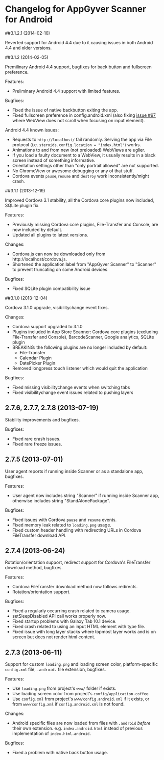 # Changelog for AppGyver Scanner for Android

##3.1.2.1 (2014-02-10)

Reverted support for Android 4.4 due to it causing issues in both Android 4.4 and older versions.

##3.1.2 (2014-02-05)

Premilinary Android 4.4 support, bugfixes for back button and fullscreen preference.

Features:
  - Preliminary Android 4.4 support with limited features.

Bugfixes:
  - Fixed the issue of native backbutton exiting the app.
  - Fixed fullscreen preference in config.android.xml (also fixing [issue #97](https://github.com/AppGyver/scanner/issues/97) where WebView does not scroll when focusing on input element).

Android 4.4 known issues:
  - Requests to `http://localhost/` fail randomly. Serving the app via File protocol (i.e. `steroids.config.location = "index.html"`) works.
  - Animations to and from new (not preloaded) WebViews are uglier.
  - If you load a faulty document to a WebView, it usually results in a black screen instead of something informative.
  - Orientation settings other than "only portrait allowed" are not supported.
  - No ChromeView or awesome debugging or any of that stuff.
  - Cordova events `pause`,`resume` and `destroy` work inconsistently/might crash.


##3.1.1 (2013-12-19)

Improved Cordova 3.1 stability, all the Cordova core plugins now included, SQLite plugin fix.

Features:

  - Previously missing Cordova core plugins, File-Transfer and Console, are now included by default.
  - Updated all plugins to latest versions.

Changes:
  - Cordova.js can now be downloaded only from http://localhost/cordova.js.
  - Shortened the application label from "AppGyver Scanner" to "Scanner" to prevent truncating on some Android devices.

Bugfixes:
  - Fixed SQLite plugin compatibility issue

##3.1.0 (2013-12-04)

Cordova 3.1.0 upgrade, visibilitychange event fixes.

Changes:
  - Cordova support upgraded to 3.1.0
  - Plugins included in App Store Scanner: Cordova core plugins (excluding File-Transfer and Console), BarcodeScanner, Google analytics, SQLite plugin
  - BREAKING: the following plugins are no longer included by default:
      - File-Transfer
      - Calendar Plugin
      - DatePicker Plugin
  - Removed longpress touch listener which would quit the application

Bugfixes:
  - Fixed missing visibilitychange events when switching tabs
  - Fixed visibilitychange event issues related to pushing layers

## 2.7.6, 2.7.7, 2.7.8 (2013-07-19)

Stability improvements and bugfixes.

Bugfixes:
  - Fixed rare crash issues.
  - Fixed rare freeze issues.

## 2.7.5 (2013-07-01)

User agent reports if running inside Scanner or as a standalone app, bugfixes.

Features:
  - User agent now includes string "Scanner" if running inside Scanner app, otherwise includes string "StandAlonePackage".

Bugfixes:
  - Fixed issues with Cordova `pause` and `resume` events.
  - Fixed memory leak related to `loading.png` usage.
  - Fixed custom header handling with redirecting URLs in Cordova FileTransfer download API.

## 2.7.4 (2013-06-24)

Rotation/orientation support, redirect support for Cordova's FileTransfer download method, bugfixes.

Features:
  - Cordova FileTransfer download method now follows redirects.
  - Rotation/orientation support.

Bugfixes:
  - Fixed a regularly occurring crash related to camera usage.
  - setSleepDisabled API call works properly now.
  - Fixed startup problems with Galaxy Tab 10.1 device.
  - Fixed crash related to using an input HTML element with type file.
  - Fixed issue with long layer stacks where topmost layer works and is on screen but does not render html content.

## 2.7.3 (2013-06-11)

Support for custom `loading.png` and loading screen color, platform-specific `config.xml` file, `.android.` file extension, bugfixes.

Features:
  - Use `loading.png` from project's `www/` folder if exists.
  - Use loading screen color from project's `config/application.coffee`.
  - Use `config.xml` from project's `www/config.android.xml` if it exists, or from `www/config.xml` if `config.android.xml` is not found.

Changes:
  - Android specific files are now loaded from files with `.android` _before_ their own extension. e.g. `index.android.html` instead of previous implementation of `index.html.android`.

Bugfixes:
  - Fixed a problem with native back button usage.
